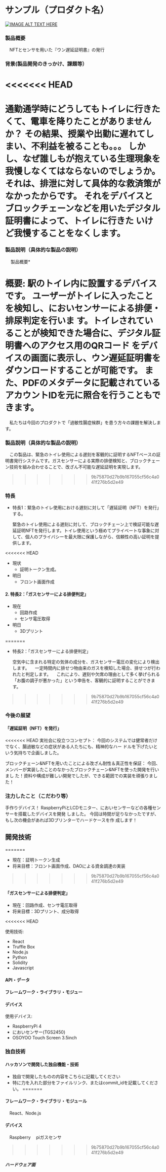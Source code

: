 # サンプル（プロダクト名）

[![IMAGE ALT TEXT HERE](https://jphacks.com/wp-content/uploads/2024/07/JPHACKS2024_ogp.jpg)](https://www.youtube.com/watch?v=DZXUkEj-CSI)

### 製品概要

　NFTとセンサを用いた『ウン遅延証明書』の発行


### 背景(製品開発のきっかけ、課題等）

<<<<<<< HEAD
====
通勤通学時にどうしてもトイレに行きたくて、電車を降りたことがありませんか？
その結果、授業や出勤に遅れてしまい、不利益を被ることも。。。
しかし、なぜ誰しもが抱えている生理現象を我慢しなくてはならないのでしょうか。
それは、排泄に対して具体的な救済策がなかったからです。
それをデバイスとブロックチェーンなどを用いたデジタル証明書によって、トイレに行きた
いけど我慢することをなくします。
====

### 製品説明（具体的な製品の説明）

　
製品概要*

概要: 
駅のトイレ内に設置するデバイスです。
ユーザーがトイレに入ったことを検知し、においセンサーによる排便・排尿判定を行いま
す。トイレされていることが検知できた場合に、デジタル証明書へのアクセス用のQRコード
をデバイスの画面に表示し、ウン遅延証明書をダウンロードすることが可能です。
また、PDFのメタデータに記載されているアカウントIDを元に照合を行うこともできます。
=======
　私たちは今回のプロダクトで「過敏性腸症候群」を患う方々の課題を解決します。


### 製品説明（具体的な製品の説明）

　この製品は、緊急のトイレ使用による遅刻を客観的に証明するNFTベースの証明書発行システムです。ガスセンサーによる実際の排便検知と、ブロックチェーン技術を組み合わせることで、改ざん不可能な遅延証明を実現します。
>>>>>>> 9b75870d27b9b167055cf56c4a041f276b5d2e49


### 特長
* 特長1：緊急のトイレ使用における遅刻に対して「遅延証明（NFT）を発行」する。

  緊急のトイレ使用による遅刻に対して、ブロックチェーン上で検証可能な遅延証明NFTを発行します。トイレ使用という極めてプライベートな事象に対して、個人のプライバシーを最大限に保護しながら、信頼性の高い証明を提供します。

<<<<<<< HEAD
- 現状
    - 証明トークン生成。
- 明日
    - フロント画面作成

#### 2. 特長2：「ガスセンサーによる排便判定」

- 現在
    - 回路作成
    - センサ電圧取得
- 明日
    - 3Dプリント
    
=======
* 特長2：「ガスセンサーによる排便判定」

  空気中に含まれる特定の気体の成分を、ガスセンサー電圧の変化により検出します。
　一定時間内に排せつ物由来のガスを検知した場合、排せつが行われたと判定します。
　これにより、遅刻や欠席の理由として多く挙げられる「お腹の調子が悪かった」という申告を、客観的に証明することができます。
>>>>>>> 9b75870d27b9b167055cf56c4a041f276b5d2e49


### 今後の展望
#### 「遅延証明（NFT）を発行」

<<<<<<< HEAD
実社会に役立つコンセプト：
今回のシステムでは健常者だけでなく、腸過敏などの症状がある人たちにも、精神的なハー
ドルを下げたいという気持ちで企画しました。

ブロックチェーン&NFTを用いたことによる改ざん耐性＆真正性を保証：
今回、メンバーが実装したことのなかったブロックチェーン&NFTを使った開発を行いまし
た！資料や構成が難しい開発でしたが、できる範囲での実装を頑張りました！


### 注力したこと（こだわり等）

手作りデバイス！
RaspberryPiとLCDモニター、においセンサーなどの各種センサーを搭載したデバイスを開発
しました。
今回は時間が足りなかったですが、もし次の機会があれば3Dプリンターでハードケースを作
成します！


## 開発技術
=======
- 現在：証明トークン生成
- 将来目標：フロント画面作成、DAOによる資金調達の実装

>>>>>>> 9b75870d27b9b167055cf56c4a041f276b5d2e49

#### 「ガスセンサーによる排便判定」

- 現在：回路作成、センサ電圧取得
- 将来目標：3Dプリント、成分取得

<<<<<<< HEAD

使用技術:
* React
* Truffle Box
* Node.js
* Python
* Solidity
* Javascript


#### API・データ


#### フレームワーク・ライブラリ・モジュー


#### デバイス
使用デバイス:
* RaspberryPi 4
* においセンサー(TGS2450)
* OSOYOO Touch Screen 3.5inch

### 独自技術

#### ハッカソンで開発した独自機能・技術

* 独自で開発したものの内容をこちらに記載してください
* 特に力を入れた部分をファイルリンク、またはcommit_idを記載してください。
=======

#### フレームワーク・ライブラリ・モジュール
　React、Node.js


#### デバイス
　Raspberry
　piガスセンサ

>>>>>>> 9b75870d27b9b167055cf56c4a041f276b5d2e49

##### ハードウェア面

